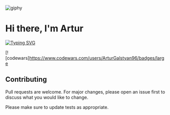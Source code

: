 ![giphy](https://user-images.githubusercontent.com/124146015/223101813-b7583a7c-384e-4f80-a4b8-526f68a9c4b7.gif)


# Hi there, I'm Artur


[![Typing SVG](https://readme-typing-svg.herokuapp.com?color=%2336BCF7&lines=Computer+science+student)](https://git.io/typing-svg)

[![codewars]https://www.codewars.com/users/ArturGalstyan96/badges/large




## Contributing

Pull requests are welcome. For major changes, please open an issue first
to discuss what you would like to change.

Please make sure to update tests as appropriate.
